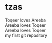 # tzas
Toqeer loves Areeba
<br>
Areeba loves Toqeer
<br>
Areeba loves Toqeer
<br>
my first git repository
